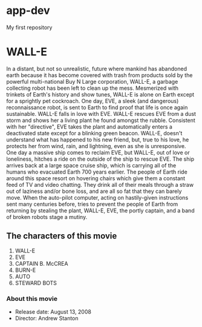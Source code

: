 # app-dev
My first repository
# WALL-E
In a distant, but not so unrealistic, future where mankind has abandoned earth because it has become covered with trash from products sold by the powerful multi-national Buy N Large corporation, WALL-E, a garbage collecting robot has been left to clean up the mess. Mesmerized with trinkets of Earth's history and show tunes, WALL-E is alone on Earth except for a sprightly pet cockroach. One day, EVE, a sleek (and dangerous) reconnaissance robot, is sent to Earth to find proof that life is once again sustainable. WALL-E falls in love with EVE. WALL-E rescues EVE from a dust storm and shows her a living plant he found amongst the rubble. Consistent with her "directive", EVE takes the plant and automatically enters a deactivated state except for a blinking green beacon. WALL-E, doesn't understand what has happened to his new friend, but, true to his love, he protects her from wind, rain, and lightning, even as she is unresponsive. One day a massive ship comes to reclaim EVE, but WALL-E, out of love or loneliness, hitches a ride on the outside of the ship to rescue EVE. The ship arrives back at a large space cruise ship, which is carrying all of the humans who evacuated Earth 700 years earlier. The people of Earth ride around this space resort on hovering chairs which give them a constant feed of TV and video chatting. They drink all of their meals through a straw out of laziness and/or bone loss, and are all so fat that they can barely move. When the auto-pilot computer, acting on hastily-given instructions sent many centuries before, tries to prevent the people of Earth from returning by stealing the plant, WALL-E, EVE, the portly captain, and a band of broken robots stage a mutiny.
## The characters of this movie
1. WALL-E
2. EVE
3. CAPTAIN B. McCREA
4. BURN-E
5. AUTO
6. STEWARD BOTS
### About this movie
- Release date: August 13, 2008
- Director: Andrew Stanton

